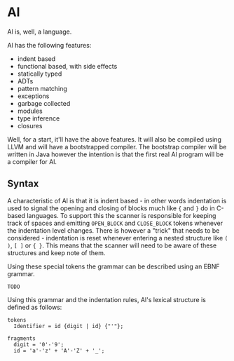 # Al

Al is, well, a language.

Al has the following features:

- indent based
- functional based, with side effects
- statically typed
- ADTs
- pattern matching
- exceptions
- garbage collected
- modules
- type inference
- closures

Well, for a start, it'll have the above features.  It will also be compiled using LLVM and will have a bootstrapped compiler.  The bootstrap compiler will be written in Java however the intention is that the first real Al program will be a compiler for Al.

## Syntax

A characteristic of Al is that it is indent based - in other words indentation is used to signal the opening and closing of blocks much like `{` and `}` do in C-based languages.  To support this the scanner is responsible for keeping track of spaces and emitting `OPEN_BLOCK` and `CLOSE_BLOCK` tokens whenever the indentation level changes.  There is however a "trick" that needs to be considered - indentation is reset whenever entering a nested structure like `( )`, `[ ]` or `{ }`.  This means that the scanner will need to be aware of these structures and keep note of them.

Using these special tokens the grammar can be described using an EBNF grammar.

```text
TODO
```

Using this grammar and the indentation rules, Al's lexical structure is defined as follows:

```text
tokens
  Identifier = id {digit | id} {"'"};
    
fragments
  digit = '0'-'9';
  id = 'a'-'z' + 'A'-'Z' + '_';
```
